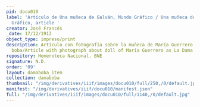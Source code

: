 ```yaml
---
pid: docu010
label: 'Artículo de Una muñeca de Galván, Mundo Gráfico / Una muñeca de Galván, Mundo
  Gráfico, article '
creator: José Francés
_date: 17/12/1913
object_type: impreso/print
description: Artículo con fotografía sobre la muñeca de María Guerrero como La dama
  boba/Article with photograph about doll of María Guerrero as La Dama Boba
repository: Hemeroteca Nacional. BNE
signature: N.D.
order: '09'
layout: damaboba_item
collection: damaboba
thumbnail: "/img/derivatives/iiif/images/docu010/full/250,/0/default.jpg"
manifest: "/img/derivatives/iiif/docu010/manifest.json"
full: "/img/derivatives/iiif/images/docu010/full/1140,/0/default.jpg"
---
```

